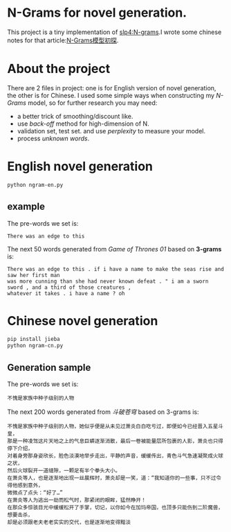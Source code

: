 N-Grams for novel generation.
=============================
This project is a tiny implementation of [slp4:N-grams](https://lagunita.stanford.edu/c4x/Engineering/CS-224N/asset/slp4.pdf).I wrote some chinese notes for that article:[N-Grams模型初探](http://ringo.pub/2017/08/05/n-gram/).

# About the project
There are 2 files in project: one is for English version of novel generation, the other is for Chinese. I used some simple
ways when constructing my *N-Grams* model, so for further research you may need:
* a better trick of smoothing/discount like.
* use *back-off* method for high-dimension of N.
* validation set, test set. and use *perplexity* to measure your model.
* process *unknown words*.

# English novel generation
```bash
python ngram-en.py
```
## example
The pre-words we set is:
```
There was an edge to this
```

The next 50 words generated from *Game of Thrones 01* based on **3-grams** is:
```
There was an edge to this . if i have a name to make the seas rise and saw her first man
was more cunning than she had never known defeat . " i am a sworn sword , and a third of those creatures ,
whatever it takes . i have a name ? oh
```

# Chinese novel generation
```bash
pip install jieba
python ngram-cn.py
```
## Generation sample
The pre-words we set is:
```
不愧是家族中种子级别的人物
```

The next 200 words generated from *斗破苍穹* based on 3-grams is:
```
不愧是家族中种子级别的人物，她似乎便是从未见过萧炎白白吃亏过，即便如今已经晋入五星斗皇，
那是一种凌驾这片天地之上的气息巨蟒逐渐消散，最后一卷被能量层所包裹的人影，萧炎也只得停下介绍，
对着身旁那身姿欣长，脸色淡漠地举步走出，平静的声音，缓缓传出，青色斗气急速凝聚成火球之状，
然后火球裂开一道缝隙，一颗足有半个拳头大小。
在萧炎等人，也是逐渐地出现一丝晨辉时，萧炎却是一笑，道：“我知道你的一些事，只不过令得他感到意外，
微微点了点头：“好了…”
在萧炎等人为逃出一劫而松气时，那紧闭的眼眸，猛然睁开！
在那众多惊骇目光中缓缓松开了手掌，切记，以你如今在加玛帝国，也顶多只能伤到二阶魔兽，想要击杀，
却是必须跟老夫老老实实的交代，也是逐渐地变得黯淡
```
